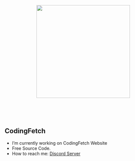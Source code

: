 </br>
</br>
<p align="center">
 <img src="https://github.com/Coding-Fetch/Coding-Fetch/assets/115228998/3c58a20d-9166-41e5-ac04-8fe0239212a0" width="300px" height="300px">
</p>
</br>
</br>
</br>

<h2>CodingFetch</h2>

- I’m currently working on CodingFetch Website
- Free Source Code.
- How to reach me: [Discord Server](https://discord.gg/ADcBkBauXm)
</br>
</br>

<!-- <h2>View of  my Website</h2> -->
<!-- </br> -->
<!-- <p align="center">
 <img src="https://user-images.githubusercontent.com/115094203/194319231-aacf6be6-eae7-43a9-80ce-810294b6a8ed.png" width="1000">
</p> -->

